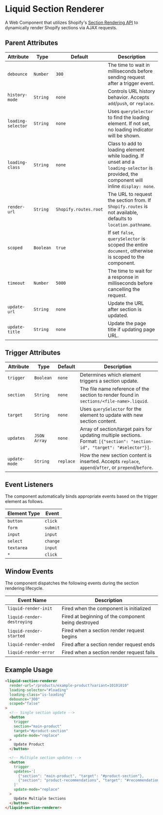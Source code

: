 # Liquid Section Renderer

A Web Component that utilizes Shopify's [Section Rendering API](https://shopify.dev/docs/api/ajax/section-rendering) to dynamically render Shopify sections via AJAX requests.

## Parent Attributes

| Attribute | Type | Default | Description |
|-----------|------|---------|-------------|
| `debounce` | `Number` | `300` | The time to wait in milliseconds before sending request after a trigger event. |
| `history-mode` | `String` | `none` | Controls URL history behavior. Accepts `add`/`push`, or `replace`. |
| `loading-selector` | `String` | `none` | Uses `querySelector` to find the loading element. If not set, no loading indicator will be shown. |
| `loading-class` | `String` | `none` | Class to add to loading element while loading. If unset and a `loading-selector` is provided, the component will inline `display: none`. |
| `render-url` | `String` | `Shopify.routes.root` | The URL to request the section from. If `Shopify.routes` is not available, defaults to `location.pathname`. |
| `scoped` | `Boolean` | `true` | If set `false`, `querySelector` is scoped the entire `document`, otherwise is scoped to the component. |
| `timeout` | `Number` | `5000` | The time to wait for a response in milliseconds before cancelling the request. |
| `update-url` | `String` | `none` | Update the URL after section is updated. |
| `update-title` | `String` | `none` | Update the page title if updating page URL. |

## Trigger Attributes

| Attribute | Type | Default | Description |
|-----------|------|---------|-------------|
| `trigger` | `Boolean` | `none` | Determines which element triggers a section update. |
| `section` | `String` | `none` | The file name reference of the section to render found in `sections/<file-name>.liquid`. |
| `target` | `String` | `none` | Uses `querySelector` for the element to update with new section content. |
| `updates` | `JSON Array` | `none` | Array of section/target pairs for updating multiple sections. Format: `[{"section": "section-id", "target": "#selector"}]`. |
| `update-mode` | `String` | `replace` | How the new section content is inserted. Accepts `replace`, `append`/`after`, or `prepend`/`before`. |

## Event Listeners

The component automatically binds appropriate events based on the trigger element as follows.

| Element Type | Event |
|-------------|-------|
| `button` | `click` |
| `form` | `submit` |
| `input` | `input` |
| `select` | `change` |
| `textarea` | `input` |
| `*` | `click` |

## Window Events

The component dispatches the following events during the section rendering lifecycle.

| Event Name | Description |
|------------|-------------|
| `liquid-render-init` | Fired when the component is initialized |
| `liquid-render-destroying` | Fired at beginning of the component being destroyed |
| `liquid-render-started` | Fired when a section render request begins |
| `liquid-render-ended` | Fired after a section render request ends |
| `liquid-render-error` | Fired when a section render request fails |

## Example Usage

```html
<liquid-section-renderer
  render-url="/products/example-product?variant=10101010"
  loading-selector="#loading"
  loading-class="is-loading"
  debounce="300"
  scoped="false"
>
  <!-- Single section update -->
  <button
    trigger
    section="main-product"
    target="#product-section"
    update-mode="replace"
  >
    Update Product
  </button>

  <!-- Multiple section updates -->
  <button
    trigger
    updates='[
      {"section": "main-product", "target": "#product-section"},
      {"section": "product-recommendations", "target": "#recommendations"}
    ]'
    update-mode="replace"
  >
    Update Multiple Sections
  </button>
</liquid-section-renderer>
